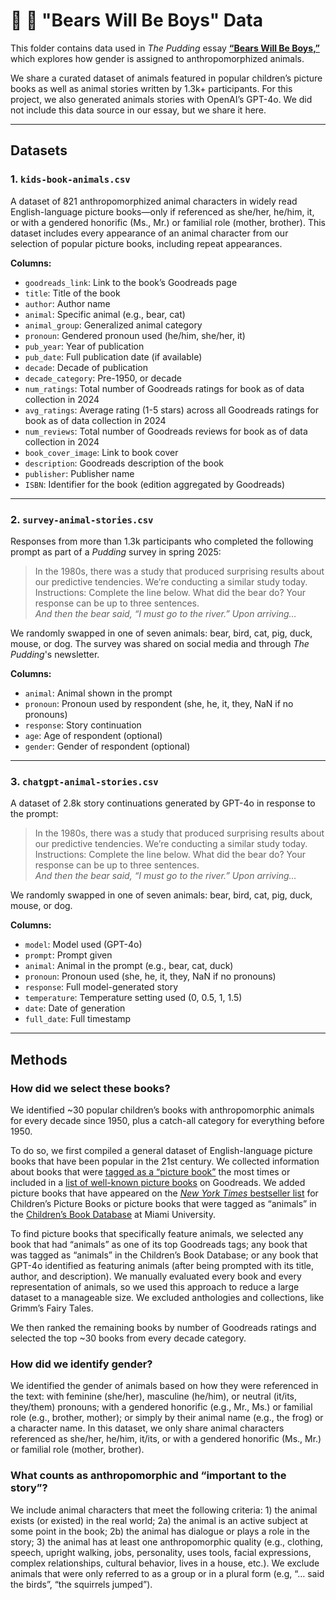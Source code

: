 # 🐻 🎩 "Bears Will Be Boys" Data 

This folder contains data used in *The Pudding* essay **[“Bears Will Be Boys,”](https://pudding.cool/2025/07/kids-books/)** which explores how gender is assigned to anthropomorphized animals.

We share a curated dataset of animals featured in popular children’s picture books as well as animal stories written by 1.3k+ participants. For this project, we also generated animals stories with OpenAI’s GPT-4o. We did not include this data source in our essay, but we share it here.

---

## Datasets

### 1. `kids-book-animals.csv`
A dataset of 821 anthropomorphized animal characters in widely read English-language picture books—only if referenced as she/her, he/him, it, or with a gendered honorific (Ms., Mr.) or familial role (mother, brother). This dataset includes every appearance of an animal character from our selection of popular picture books, including repeat appearances.

**Columns:**
- `goodreads_link`: Link to the book’s Goodreads page  
- `title`: Title of the book  
- `author`: Author name 
- `animal`: Specific animal (e.g., bear, cat)  
- `animal_group`: Generalized animal category  
- `pronoun`: Gendered pronoun used (he/him, she/her, it)  
- `pub_year`: Year of publication  
- `pub_date`: Full publication date (if available)  
- `decade`: Decade of publication  
- `decade_category`: Pre-1950, or decade
- `num_ratings`: Total number of Goodreads ratings for book as of data collection in 2024
-  `avg_ratings`: Average rating (1-5 stars) across all Goodreads ratings for book as of data collection in 2024
- `num_reviews`: Total number of Goodreads reviews for book as of data collection in 2024
- `book_cover_image`: Link to book cover  
- `description`: Goodreads description of the book  
- `publisher`: Publisher name  
- `ISBN`: Identifier for the book (edition aggregated by Goodreads)

---

### 2. `survey-animal-stories.csv`
Responses from more than 1.3k participants who completed the following prompt as part of a *Pudding* survey in spring 2025:
>In the 1980s, there was a study that produced surprising results about our predictive tendencies. We’re conducting a similar study today. Instructions: Complete the line below. What did the bear do? Your response can be up to three sentences.  
> *And then the bear said, “I must go to the river.” Upon arriving…*  

We randomly swapped in one of seven animals: bear, bird, cat, pig, duck, mouse, or dog.
The survey was shared on social media and through *The Pudding*'s newsletter.

**Columns:**
- `animal`: Animal shown in the prompt  
- `pronoun`: Pronoun used by respondent (she, he, it, they, NaN if no pronouns) 
- `response`: Story continuation  
- `age`: Age of respondent (optional)  
- `gender`: Gender of respondent (optional)

---

### 3. `chatgpt-animal-stories.csv`
A dataset of 2.8k story continuations generated by GPT-4o in response to the prompt:  
>In the 1980s, there was a study that produced surprising results about our predictive tendencies. We’re conducting a similar study today. Instructions: Complete the line below. What did the bear do? Your response can be up to three sentences.  
> *And then the bear said, “I must go to the river.” Upon arriving…*  

We randomly swapped in one of seven animals: bear, bird, cat, pig, duck, mouse, or dog.

**Columns:**
- `model`: Model used (GPT-4o)  
- `prompt`: Prompt given  
- `animal`: Animal in the prompt (e.g., bear, cat, duck)  
- `pronoun`: Pronoun used (she, he, it, they, NaN if no pronouns) 
- `response`: Full model-generated story  
- `temperature`: Temperature setting used (0, 0.5, 1, 1.5)  
- `date`: Date of generation  
- `full_date`: Full timestamp

---

## Methods

### How did we select these books?

We identified ~30 popular children’s books with anthropomorphic animals for every decade since 1950, plus a catch-all category for everything before 1950.

To do so, we first compiled a general dataset of English-language picture books that have been popular in the 21st century. We collected information about books that were [tagged as a “picture book”](https://www.goodreads.com/shelf/show/picture-books) the most times or included in a [list of well-known picture books](https://www.goodreads.com/list/show/107582) on Goodreads. We added picture books that have appeared on the [_New York Times_ bestseller list](https://www.nytimes.com/books/best-sellers/picture-books/) for Children’s Picture Books or picture books that were tagged as “animals” in the [Children’s Book Database](https://dlp.lib.miamioh.edu/picturebook/) at Miami University.

To find picture books that specifically feature animals, we selected any book that had “animals” as one of its top Goodreads tags; any book that was tagged as “animals” in the Children’s Book Database; or any book that GPT-4o identified as featuring animals (after being prompted with its title, author, and description). We manually evaluated every book and every representation of animals, so we used this approach to reduce a large dataset to a manageable size. We excluded anthologies and collections, like Grimm’s Fairy Tales.

We then ranked the remaining books by number of Goodreads ratings and selected the top ~30 books from every decade category.

### How did we identify gender?

We identified the gender of animals based on how they were referenced in the text: with feminine (she/her), masculine (he/him), or neutral (it/its, they/them) pronouns; with a gendered honorific (e.g., Mr., Ms.) or familial role (e.g., brother, mother); or simply by their animal name (e.g., the frog) or a character name. In this dataset, we only share animal characters referenced as she/her, he/him, it/its, or with a gendered honorific (Ms., Mr.) or familial role (mother, brother).

### What counts as anthropomorphic and “important to the story”?

We include animal characters that meet the following criteria: 1) the animal exists (or existed) in the real world; 2a) the animal is an active subject at some point in the book; 2b) the animal has dialogue or plays a role in the story; 3) the animal has at least one anthropomorphic quality (e.g., clothing, speech, upright walking, jobs, personality, uses tools, facial expressions, complex relationships, cultural behavior, lives in a house, etc.). We exclude animals that were only referred to as a group or in a plural form (e.g, “… said the birds”, “the squirrels jumped”). 

